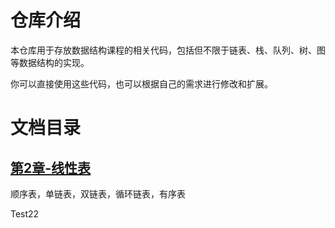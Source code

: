 # 仓库介绍
本仓库用于存放数据结构课程的相关代码，包括但不限于链表、栈、队列、树、图等数据结构的实现。

你可以直接使用这些代码，也可以根据自己的需求进行修改和扩展。

# 文档目录
## [第2章-线性表](./Chapter/第2章-线性表.md)
顺序表，单链表，双链表，循环链表，有序表


Test22